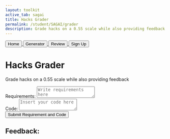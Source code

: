 ```yaml
---
layout: toolkit
active_tab: sagai
title: Hacks Grader
permalink: /student/SAGAI/grader
description: Grade hacks on a 0.55 scale while also providing feedback
---
```


<title>Hacks Grader</title>

<!-- Navigation buttons -->
<div class="flex justify-center mt-5 flex-wrap gap-4 text-center">
  <a href="{{site.baseurl}}/student/TeamTeachToolkit">
    <button class="bg-black text-white border border-white px-5 py-2 hover:bg-gray-500 text-lg">Home</button>
  </a>
  <a href="{{site.baseurl}}/student/TeamTeachToolkit/generator">
    <button class="bg-black text-white border border-white px-5 py-2 hover:bg-gray-500 text-lg">Generator</button>
  </a>
  <a href="{{site.baseurl}}/student/TeamTeachToolkit/review">
    <button class="bg-black text-white border border-white px-5 py-2 hover:bg-gray-500 text-lg">Review</button>
  </a>
  <a href="{{site.baseurl}}/student/TeamTeachToolkit/signup">
    <button class="bg-black text-white border border-white px-5 py-2 hover:bg-gray-500 text-lg">Sign Up</button>
  </a>
</div>

<!-- Main Grader -->
<div class="min-h-screen bg-black text-white flex flex-col items-center justify-start py-12 px-4 font-sans">
  <h1 class="text-4xl font-bold mb-2 text-center">Hacks Grader</h1>
  <p class="text-gray-400 text-center mb-10">Grade hacks on a 0.55 scale while also providing feedback</p>

  <div class="w-full max-w-2xl bg-[#111] rounded-xl p-8 shadow-lg">
    <form class="space-y-10 flex flex-col items-center text-center w-full">
      <!-- Requirements -->
      <div class="w-full flex flex-col items-center text-center">
        <label for="requirements" class="text-lg font-semibold mb-2 w-full text-left">Requirements:</label>
        <textarea id="requirements" placeholder="Write requirements here"
          class="w-full h-32 resize-none p-3 bg-gray-800 border border-gray-600 rounded-md focus:outline-none focus:ring-2 focus:ring-white text-white"
          oninput="adjustTextareaHeight(this)"></textarea>
      </div>
      <!-- Code -->
      <div class="w-full flex flex-col items-center text-center">
        <label for="code" class="text-lg font-semibold mb-2 w-full text-left">Code:</label>
        <textarea id="code" placeholder="Insert your code here"
          class="w-full h-32 resize-none p-3 bg-gray-800 border border-gray-600 rounded-md focus:outline-none focus:ring-2 focus:ring-white text-white"
          oninput="adjustTextareaHeight(this)"></textarea>
      </div>
      <!-- Submit Button -->
      <div>
        <button type="button" onclick="submitCode()"
          class="bg-black border border-white px-6 py-2 rounded-md hover:bg-gray-600 transition">Submit Requirement and Code</button>
      </div>
      <!-- Feedback -->
      <div class="w-full">
        <h2 class="text-lg font-semibold mb-1">Feedback:</h2>
        <p id="feedback" class="text-gray-300 mt-2"></p>
      </div>
    </form>
  </div>
</div>

<script>
  function adjustTextareaHeight(textarea) {
    textarea.style.height = 'auto';
    textarea.style.height = textarea.scrollHeight + 'px';
  }

  function submitCode() {
    const prompt = document.getElementById("requirements").value;
    const codeBlock = document.getElementById("code").value;

    const requestData = {
      prompt: prompt,
      code_block: codeBlock
    };

    fetch('https://grading.stu.nighthawkcodingsociety.com/grader/input', {
      method: 'POST',
      headers: {
        'Content-Type': 'application/json'
      },
      body: JSON.stringify(requestData)
    })
      .then(response => response.json())
      .then(data => {
        document.getElementById('feedback').innerText = data.response;
      })
      .catch(error => {
        alert("An error occurred: " + error.message);
      });
  }
</script>